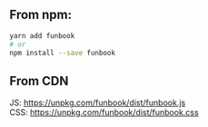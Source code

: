 ## From npm:

```bash
yarn add funbook
# or
npm install --save funbook
```

## From CDN

JS: https://unpkg.com/funbook/dist/funbook.js<br>
CSS: https://unpkg.com/funbook/dist/funbook.css
